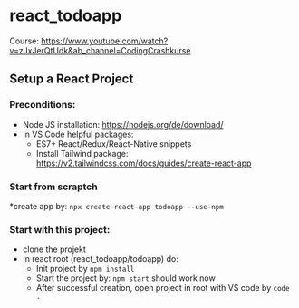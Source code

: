 # react_todoapp
Course: https://www.youtube.com/watch?v=zJxJerQtUdk&ab_channel=CodingCrashkurse


## Setup a React Project

### Preconditions:
 * Node JS installation: https://nodejs.org/de/download/
 * In VS Code helpful packages:
    * ES7+ React/Redux/React-Native snippets
    * Install Tailwind package: https://v2.tailwindcss.com/docs/guides/create-react-app
### Start from scraptch
 *create app by: ```npx create-react-app todoapp --use-npm```
### Start with this project:
 * clone the projekt 
 * In react root (react_todoapp/todoapp) do:
     * Init project by `npm install` 
     * Start the project by: `npm start` should work now
     * After successful creation, open project in root with VS code by ```code .```

  